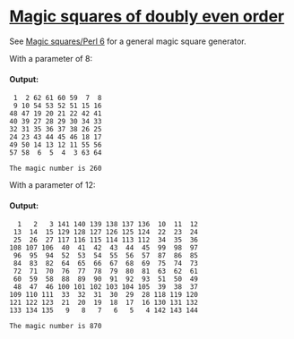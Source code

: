 [1]: https://rosettacode.org/wiki/Magic_squares_of_doubly_even_order

# [Magic squares of doubly even order][1]

See [Magic squares/Perl 6](https://rosettacode.org/wiki/Magic_squares/Perl_6) for a general magic square generator.



With a parameter of 8:


#### Output:
```
 1  2 62 61 60 59  7  8
 9 10 54 53 52 51 15 16
48 47 19 20 21 22 42 41
40 39 27 28 29 30 34 33
32 31 35 36 37 38 26 25
24 23 43 44 45 46 18 17
49 50 14 13 12 11 55 56
57 58  6  5  4  3 63 64

The magic number is 260
```


With a parameter of 12:


#### Output:
```
  1   2   3 141 140 139 138 137 136  10  11  12
 13  14  15 129 128 127 126 125 124  22  23  24
 25  26  27 117 116 115 114 113 112  34  35  36
108 107 106  40  41  42  43  44  45  99  98  97
 96  95  94  52  53  54  55  56  57  87  86  85
 84  83  82  64  65  66  67  68  69  75  74  73
 72  71  70  76  77  78  79  80  81  63  62  61
 60  59  58  88  89  90  91  92  93  51  50  49
 48  47  46 100 101 102 103 104 105  39  38  37
109 110 111  33  32  31  30  29  28 118 119 120
121 122 123  21  20  19  18  17  16 130 131 132
133 134 135   9   8   7   6   5   4 142 143 144

The magic number is 870
```